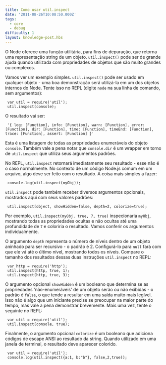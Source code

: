```yaml
---
title: Como usar util.inspect
date: '2011-08-26T10:08:50.000Z'
tags:
  - core
  - debug
difficulty: 1
layout: knowledge-post.hbs
---
```


<!-- Node provides a utility function, for debugging purposes, that returns a string representation of an object.  `util.inspect()` can be a true lifesaver while working with properties of large, complex objects.

Let's provide a basic example. `util.inspect()` can be used on any object - a good demonstration will be one of Node's built-in objects.  Try this in the REPL (type `node` at your command line with no arguments):

     var util = require('util');
     util.inspect(console); -->

O Node oferece uma função utilitária, para fins de depuração, que retorna uma representação string de um objeto. `util.inspect()` pode ser de grande ajuda quando utilizada com propriedades de objetos que são muito grandes ou complexos.

Vamos ver um exemplo simples. `util.inspect()` pode ser usado em qualquer objeto - uma boa demonstração será utilizá-la em um dos objetos internos do Node. Tente isso no REPL (digite `node` na sua linha de comando, sem argumentos):

     var util = require('util');
     util.inspect(console);

<!-- The output will be:

     '{ log: [Function], info: [Function], warn: [Function], error: [Function], dir: [Function], time: [Function], timeEnd: [Function], trace: [Function], assert: [Function] }'

This is a listing of all the enumerable properties of the `console` object.  It is also worth noting that `console.dir` is a wrapper around `util.inspect` that uses its default arguments. -->

O resultado vai ser:

     '{ log: [Function], info: [Function], warn: [Function], error: [Function], dir: [Function], time: [Function], timeEnd: [Function], trace: [Function], assert: [Function] }'

Esta é uma listagem de todas as propriedades enumeráveis ​​do objeto `console`. Também vale a pena notar que `console.dir` é um wrapper em torno de `util.inspect` que utiliza seus argumentos padrões.

<!-- In the REPL, `util.inspect` will immediately return its output - this is not usually the case.  In the context of normal Node.js code in a file, something must be done with the output.  The simplest thing to do:

     console.log(util.inspect(myObj));

`util.inspect` can also be passed several optional arguments, shown here with their defaults:

     util.inspect(object, showHidden=false, depth=2, colorize=true); -->

No REPL, `util.inspect` retornará imediatamente seu resultado - esse não é o caso normalmente. No contexto de um código Node.js comum em um arquivo, algo deve ser feito com o resultado. A coisa mais simples a fazer:

     console.log(util.inspect(myObj));

`util.inspect` pode também receber diversos argumentos opcionais, mostrados aqui com seus valores padrões:

     util.inspect(object, showHidden=false, depth=2, colorize=true);

<!--
For example, `util.inspect(myObj, true, 7, true)` would inspect `myObj`, showing all the hidden and non-hidden properties up to a depth of `7` and colorize the output.  Let's go over the arguments individually.

The `depth` argument is the number of levels deep into a nested object to recurse - it defaults to 2.  Setting it to `null` will cause it to recurse 'all the way', showing every level.  Compare the (size of) the outputs of these two `util.inspect` statements in the REPL:

     var http = require('http');
     util.inspect(http, true, 1);
     util.inspect(http, true, 3); -->

Por exemplo, `util.inspect(myObj, true, 7, true)` inspecionaria `myObj`, mostrando todas as propriedades ocultas e não ocultas até uma profundidade de `7` e coloriria o resultado. Vamos conferir os argumentos individualmente.

O argumento `depth` representa o número de níveis dentro de um objeto aninhado para ser recursivo - o padrão é 2. Configurá-lo para `null` fará com que ele vá até o último nível, mostrando todos os níveis. Compare o tamanho dos resultados dessas duas instruções `util.inspect` no REPL:

     var http = require('http');
     util.inspect(http, true, 1);
     util.inspect(http, true, 3);

<!-- The optional argument `showHidden` is a boolean that determines whether or not the 'non-enumerable' properties of an object will be displayed - it defaults to `false`, which tends to result in vastly more readable output.  This isn't something a beginner needs to worry about most of the time, but it's worth demonstrating briefly.  Once more, try the following in the REPL:

     var util = require('util');
     util.inspect(console, true); -->

O argumento opcional `showHidden` é um booleano que determina se as propriedades 'não-enumeráveis' de um objeto serão ou não exibidas - o padrão é `false`, o que tende a resultar em uma saída muito mais legível. Isso não é algo que um iniciante precise se preocupar na maior parte do tempo, mas vale a pena demonstrar brevemente. Mais uma vez, tente o seguinte no REPL:

     var util = require('util');
     util.inspect(console, true);

<!-- Finally, the optional argument `colorize` is a boolean that adds ANSI escape codes to the string output. When logged to a terminal window, it should be pretty printed with colors.

     var util = require('util');
     console.log(util.inspect({a:1, b:"b"}, false,2,true)); -->

Finalmente, o argumento opcional `colorize` é um booleano que adiciona códigos de escape ANSI ao resultado da string. Quando utilizado em uma janela de terminal, o resultado deve aparecer colorido.

     var util = require('util');
     console.log(util.inspect({a:1, b:"b"}, false,2,true));

